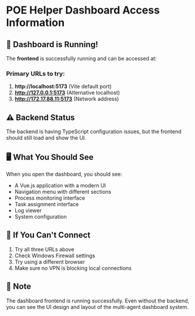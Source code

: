 # POE Helper Dashboard Access Information

## 🚀 Dashboard is Running!

The **frontend** is successfully running and can be accessed at:

### Primary URLs to try:
1. **http://localhost:5173** (Vite default port)
2. **http://127.0.0.1:5173** (Alternative localhost)
3. **http://172.17.88.11:5173** (Network address)

## ⚠️ Backend Status
The backend is having TypeScript configuration issues, but the frontend should still load and show the UI.

## 🖥️ What You Should See
When you open the dashboard, you should see:
- A Vue.js application with a modern UI
- Navigation menu with different sections
- Process monitoring interface
- Task assignment interface
- Log viewer
- System configuration

## 🔧 If You Can't Connect
1. Try all three URLs above
2. Check Windows Firewall settings
3. Try using a different browser
4. Make sure no VPN is blocking local connections

## 📝 Note
The dashboard frontend is running successfully. Even without the backend, you can see the UI design and layout of the multi-agent dashboard system.
